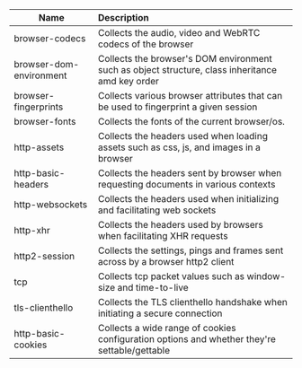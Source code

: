 Name | Description
--- | :---
browser-codecs | Collects the audio, video and WebRTC codecs of the browser
browser-dom-environment | Collects the browser's DOM environment such as object structure, class inheritance amd key order
browser-fingerprints | Collects various browser attributes that can be used to fingerprint a given session
browser-fonts | Collects the fonts of the current browser/os.
http-assets | Collects the headers used when loading assets such as css, js, and images in a browser
http-basic-headers | Collects the headers sent by browser when requesting documents in various contexts
http-websockets | Collects the headers used when initializing and facilitating web sockets
http-xhr | Collects the headers used by browsers when facilitating XHR requests
http2-session | Collects the settings, pings and frames sent across by a browser http2 client
tcp | Collects tcp packet values such as window-size and time-to-live
tls-clienthello | Collects the TLS clienthello handshake when initiating a secure connection
http-basic-cookies | Collects a wide range of cookies configuration options and whether they're settable/gettable